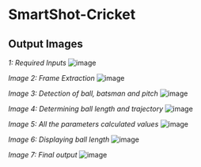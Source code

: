 # SmartShot-Cricket

## Output Images

*1: Required Inputs*
![image](https://github.com/user-attachments/assets/9d195a7c-acb7-4e0f-baa0-0c5b71f486f6)  

*Image 2: Frame Extraction*
![image](https://github.com/user-attachments/assets/793d796c-25e4-4697-ac4e-ffe5225e3831)  

*Image 3: Detection of ball, batsman and pitch*
![image](https://github.com/user-attachments/assets/0545b48f-ccb3-4322-9402-fd698b2a1a8a)  

*Image 4: Determining ball length and trajectory*
![image](https://github.com/user-attachments/assets/a2f2dee0-061b-4754-a7c9-afb563c5aeee)  

*Image 5: All the parameters calculated values*
![image](https://github.com/user-attachments/assets/4b656b1e-a934-4f54-9ad2-5438bb77ee11)  

*Image 6: Displaying ball length*
![image](https://github.com/user-attachments/assets/d7c8ac2b-d675-48df-89ed-4939aa2ec061)  

*Image 7: Final output*
![image](https://github.com/user-attachments/assets/632dcee1-ff2d-419d-99f0-96bcb70a20c1)  







